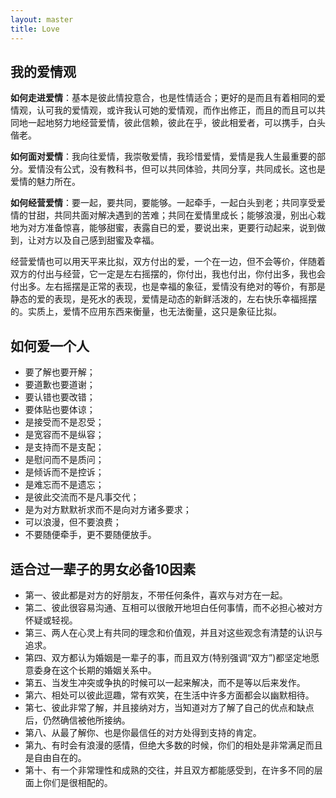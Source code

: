 ```yaml
---
layout: master
title: Love
---
```



## 我的爱情观

**如何走进爱情**：基本是彼此情投意合，也是性情适合；更好的是而且有着相同的爱情观，认可我的爱情观，或许我认可她的爱情观，而作出修正，而且的而且可以共同地一起地努力地经营爱情，彼此信赖，彼此在乎，彼此相爱者，可以携手，白头偕老。

**如何面对爱情**：我向往爱情，我崇敬爱情，我珍惜爱情，爱情是我人生最重要的部分。爱情没有公式，没有教科书，但可以共同体验，共同分享，共同成长。这也是爱情的魅力所在。

**如何经营爱情**：要一起，要共同，要能够。一起牵手，一起白头到老；共同享受爱情的甘甜，共同共面对解决遇到的苦难；共同在爱情里成长；能够浪漫，别出心栽地为对方准备惊喜，能够甜蜜，表露自已的爱，要说出来，更要行动起来，说到做到，让对方以及自己感到甜蜜及幸福。

经营爱情也可以用天平来比拟，双方付出的爱，一个在一边，但不会等价，伴随着双方的付出与经营，它一定是左右摇摆的，你付出，我也付出，你付出多，我也会付出多。左右摇摆是正常的表现，也是幸福的象征，爱情没有绝对的等价，有那是静态的爱的表现，是死水的表现，爱情是动态的新鲜活泼的，左右快乐幸福摇摆的。实质上，爱情不应用东西来衡量，也无法衡量，这只是象征比拟。


## 如何爱一个人

- 要了解也要开解；
- 要道歉也要道谢；
- 要认错也要改错；
- 要体贴也要体谅；
- 是接受而不是忍受；
- 是宽容而不是纵容；
- 是支持而不是支配；
- 是慰问而不是质问；
- 是倾诉而不是控诉；
- 是难忘而不是遗忘；
- 是彼此交流而不是凡事交代；
- 是为对方默默祈求而不是向对方诸多要求；
- 可以浪漫，但不要浪费；
- 不要随便牵手，更不要随便放手。


## 适合过一辈子的男女必备10因素

- 第一、彼此都是对方的好朋友，不带任何条件，喜欢与对方在一起。
- 第二、彼此很容易沟通、互相可以很敞开地坦白任何事情，而不必担心被对方怀疑或轻视。
- 第三、两人在心灵上有共同的理念和价值观，并且对这些观念有清楚的认识与追求。
- 第四、双方都认为婚姻是一辈子的事，而且双方(特别强调“双方”)都坚定地愿意委身在这个长期的婚姻关系中。
- 第五、当发生冲突或争执的时候可以一起来解决，而不是等以后来发作。
- 第六、相处可以彼此逗趣，常有欢笑，在生活中许多方面都会以幽默相待。
- 第七、彼此非常了解，并且接纳对方，当知道对方了解了自己的优点和缺点后，仍然确信被他所接纳。
- 第八、从最了解你、也是你最信任的对方处得到支持的肯定。
- 第九、有时会有浪漫的感情，但绝大多数的时候，你们的相处是非常满足而且是自由自在的。
- 第十、有一个非常理性和成熟的交往，并且双方都能感受到，在许多不同的层面上你们是很相配的。